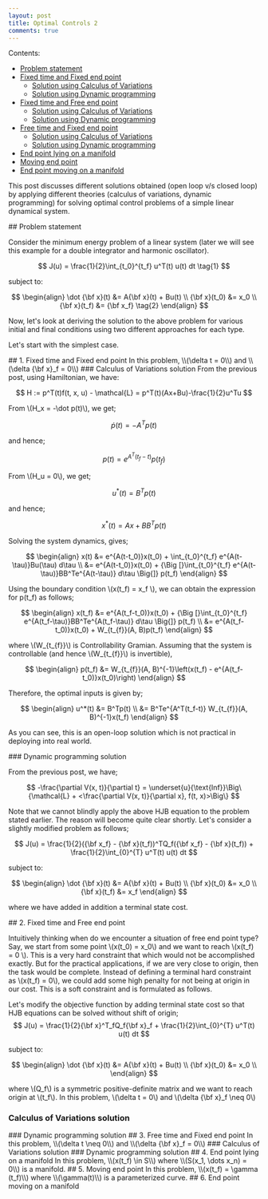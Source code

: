 ```yaml
---
layout: post
title: Optimal Controls 2
comments: true
---
```


<script src="https://cdnjs.cloudflare.com/ajax/libs/mathjax/2.7.0/MathJax.js?config=TeX-AMS-MML_HTMLorMML" type="text/javascript"></script>

Contents:
- [Problem statement](#problem)
- [Fixed time and Fixed end point](#ftfe)
  - [Solution using Calculus of Variations](#cv)
  - [Solution using Dynamic programming](#dp)
- [Fixed time and Free end point](#ftffe)
  - [Solution using Calculus of Variations](#cv)
  - [Solution using Dynamic programming](#dp)
- [Free time and Fixed end point](#fftfe)
  - [Solution using Calculus of Variations](#cv)
  - [Solution using Dynamic programming](#dp)
- [End point lying on a manifold](#manifold)
- [Moving end point](#moving)
- [End point moving on a manifold](#manifold_moving)

This post discusses different solutions obtained (open loop v/s closed loop) by applying different theories (calculus of variations, dynamic programming) for solving optimal control problems of a simple linear dynamical system.


<a name='problem'/>
## Problem statement

Consider the minimum energy problem of a linear system (later we will see this example for a double integrator and harmonic oscillator).

$$
J(u) = \frac{1}{2}\int_{t_0}^{t_f} u^T(t) u(t) dt \tag{1}
$$

subject to:

$$
\begin{align}
  \dot {\bf x}(t) &= A{\bf x}(t) + Bu(t) \\
       {\bf x}(t_0) &= x_0 \\
       {\bf x}(t_f) &= {\bf x_f} \tag{2}
\end{align}
$$

Now, let's look at deriving the solution to the above problem for various initial and final conditions using two different approaches for each type.

Let's start with the simplest case.

<a name='ftfe'/>
## 1. Fixed time and Fixed end point
In this problem, \\(\delta t = 0\\) and \\(\delta {\bf x}_f = 0\\)
<a name='cv'/>
### Calculus of Variations solution
From the previous post, using Hamiltonian, we have:

$$
H := p^T(t)f(t, x, u) - \mathcal{L} = p^T(t)(Ax+Bu)-\frac{1}{2}u^Tu
$$

From \\(H_x = -\dot p(t)\\), we get;

$$
\dot p(t) = -A^Tp(t)
$$

and hence;

$$
p(t) = e^{A^T(t_f - t)}p(t_f)
$$

From \\(H_u = 0\\), we get;

$$
u^*(t) = B^Tp(t)
$$

and hence;

$$
x^*(t) = Ax + BB^Tp(t)
$$


Solving the system dynamics, gives;

$$
\begin{align}
x(t) &= e^{A(t-t_0)}x(t_0) + \int_{t_0}^{t_f} e^{A(t-\tau)}Bu(\tau) d\tau \\
     &= e^{A(t-t_0)}x(t_0) + {\Big [}\int_{t_0}^{t_f} e^{A(t-\tau)}BB^Te^{A(t-\tau)} d\tau \Big{]} p(t_f)
\end{align}
$$

Using the boundary condition \\(x(t_f) = x_f \\), we can obtain the expression for p(t_f) as follows;

$$
\begin{align}
x(t_f) &= e^{A(t_f-t_0)}x(t_0) + {\Big [}\int_{t_0}^{t_f} e^{A(t_f-\tau)}BB^Te^{A(t_f-\tau)} d\tau \Big{]} p(t_f) \\
       &= e^{A(t_f-t_0)}x(t_0) + W_{t_{f}}(A, B)p(t_f)
\end{align}
$$

where \\(W_{t_{f}}\\) is Controllability Gramian. Assuming that the system is controllable (and hence \\(W_{t_{f}}\\) is invertible),

$$
\begin{align}
p(t_f) &= W_{t_{f}}(A, B)^{-1}\left(x(t_f) - e^{A(t_f-t_0)}x(t_0)\right)
\end{align}
$$

Therefore, the optimal inputs is given by;

$$
\begin{align}
  u^*(t) &= B^Tp(t) \\
         &= B^Te^{A^T(t_f-t)} W_{t_{f}}(A, B)^{-1}x(t_f)
\end{align}
$$

As you can see, this is an open-loop solution which is not practical in deploying into real world.

<a name='dp'/>
### Dynamic programming solution

From the previous post, we have;

$$
-\frac{\partial V(x, t)}{\partial t} = \underset{u}{\text{Inf}}\Big\{\mathcal{L} + <\frac{\partial V(x, t)}{\partial x}, f(t, x)>\Big\}
$$

Note that we cannot blindly apply the above HJB equation to the problem stated earlier. The reason will become quite clear shortly. Let's consider a slightly modified problem as follows;

$$
J(u) = \frac{1}{2}({\bf x_f} - {\bf x}(t_f))^TQ_f({\bf x_f} - {\bf x}(t_f)) + \frac{1}{2}\int_{0}^{T} u^T(t) u(t) dt
$$

subject to:

$$
\begin{align}
  \dot {\bf x}(t) &= A{\bf x}(t) + Bu(t) \\
       {\bf x}(t_0) &= x_0 \\
       {\bf x}(t_f) &= x_f
\end{align}
$$

where we have added in addition a terminal state cost.




<a name='ftffe'/>
## 2. Fixed time and Free end point

Intuitively thinking when do we encounter a situation of free end point type? Say, we start from some point \\(x(t_0) = x_0\\) and we want to reach \\(x(t_f) = 0 \\). This is a very hard constraint that which would not be accomplished exactly. But for the practical applications, if we are very close to origin, then the task would be complete. Instead of defining a terminal hard constraint as \\(x(t_f) = 0\\), we could add some high penalty for not being at origin in our cost. This is a soft constraint and is formulated as follows.

Let's modify the objective function by adding terminal state cost so that HJB equations can be solved without shift of origin;
$$
J(u) = \frac{1}{2}{\bf x}^T_fQ_f{\bf x}_f + \frac{1}{2}\int_{0}^{T} u^T(t) u(t) dt
$$

subject to:

$$
\begin{align}
  \dot {\bf x}(t) &= A{\bf x}(t) + Bu(t) \\
       {\bf x}(t_0) &= x_0 \\
\end{align}
$$

where \\(Q_f\\) is a symmetric positive-definite matrix and we want to reach origin at \\(t_f\\).
In this problem, \\(\delta t = 0\\) and \\(\delta {\bf x}_f \neq 0\\)
<a name='cv'/>
### Calculus of Variations solution
<a name='dp'/>
### Dynamic programming solution
<a name='fftfe'/>
## 3. Free time and Fixed end point
In this problem, \\(\delta t \neq 0\\) and \\(\delta {\bf x}_f = 0\\)
<a name='cv'/>
### Calculus of Variations solution
<a name='dp'/>
### Dynamic programming solution
<a name='manifold'/>
## 4. End point lying on a manifold
In this problem, \\(x(t_f) \in S\\) where \\(S(x_1, \dots x_n) = 0\\) is a manifold.
<a name='moving'/>
## 5. Moving end point
In this problem, \\(x(t_f) = \gamma (t_f)\\) where \\(\gamma(t)\\) is a parameterized curve.
<a name='manifold_moving'/>
## 6. End point moving on a manifold
